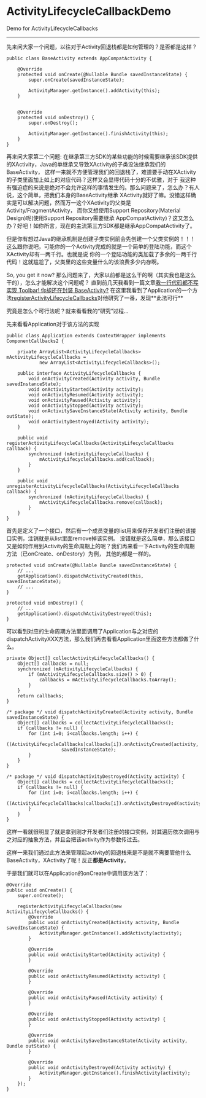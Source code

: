 # ActivityLifecycleCallbackDemo
Demo for ActivityLifecycleCallbacks

------------------------------------
先来问大家一个问题，以往对于Activity回退栈都是如何管理的？是否都是这样？
```
public class BaseActivity extends AppCompatActivity {

    @Override
    protected void onCreate(@Nullable Bundle savedInstanceState) {
        super.onCreate(savedInstanceState);

        ActivityManager.getInstance().addActivity(this);
    }


    @Override
    protected void onDestroy() {
        super.onDestroy();

        ActivityManager.getInstance().finishActivity(this);
    }
}
```
再来问大家第二个问题:
在继承第三方SDK的某些功能的时候需要继承该SDK提供的XActivity，Java的单继承又导致XActivity的子类没法继承我们的BaseActivity，
这样一来就不方便管理我们的回退栈了，难道要手动在XActivity的子类里面加上如上的对应代码？这样又会显得代码十分的不优雅，对于
我这种有强迫症的来说是绝对不会允许这样的事情发生的。那么问题来了，怎么办？有人说，这个简单，把我们本身的BaseActivity继承
XActivity就好了嘛。没错这样确实是可以解决问题，然而万一这个XActivity的父类是Activity/FragmentActivity，
而你又想使用Support Repository(Material Design)呢(使用Support Repository需要继承
AppCompatActivity)？这又怎么办？好吧！如你所言，现在的主流第三方SDK都是继承AppCompatActivity了。

但是你有想过Java的继承机制是创建子类实例前会先创建一个父类实例的！！！
这么跟你说吧，可能你的一个Activity完成的就是一个简单的登陆功能，而这个XActivity却有一两千行。也就是说
你的一个登陆功能的类加载了多余的一两千行代码！这就尴尬了，父类里的这些变量什么的该浪费多少内存啊。

So, you get it now?
那么问题来了，大家以前都是这么干的啊（其实我也是这么干的），怎么才能解决这个问题呢？
直到前几天我看到一篇文章[我一行代码都不写实现 Toolbar! 你却还在封装 BaseActivity?](http://www.jianshu.com/p/75a5c24174b2)
在这里我看到了Application的一个方法[registerActivityLifecycleCallbacks](https://developer.android.google.cn/reference/android/app/Application.html#registerActivityLifecycleCallbacks(android.app.Application.ActivityLifecycleCallbacks))对他研究了一番，发现**此法可行**

究竟是怎么个可行法呢？就来看看我的“研究”过程...

先来看看Application对于该方法的实现
```
public class Application extends ContextWrapper implements ComponentCallbacks2 {

    private ArrayList<ActivityLifecycleCallbacks> mActivityLifecycleCallbacks =
            new ArrayList<ActivityLifecycleCallbacks>();

    public interface ActivityLifecycleCallbacks {
        void onActivityCreated(Activity activity, Bundle savedInstanceState);
        void onActivityStarted(Activity activity);
        void onActivityResumed(Activity activity);
        void onActivityPaused(Activity activity);
        void onActivityStopped(Activity activity);
        void onActivitySaveInstanceState(Activity activity, Bundle outState);
        void onActivityDestroyed(Activity activity);
    }

    public void registerActivityLifecycleCallbacks(ActivityLifecycleCallbacks callback) {
        synchronized (mActivityLifecycleCallbacks) {
            mActivityLifecycleCallbacks.add(callback);
        }
    }

    public void unregisterActivityLifecycleCallbacks(ActivityLifecycleCallbacks callback) {
        synchronized (mActivityLifecycleCallbacks) {
            mActivityLifecycleCallbacks.remove(callback);
        }
    }
}
```
首先是定义了一个接口，然后有一个成员变量的list用来保存开发者们注册的该接口实例，注销就是从list里面remove掉该实例。
没错就是这么简单，那么该接口又是如何作用到Activity的生命周期上的呢？我们再来看一下Activity的生命周期方法（已onCreate、onDestory）为例，
其他的都是一样的。
```
protected void onCreate(@Nullable Bundle savedInstanceState) {
    // ...
    getApplication().dispatchActivityCreated(this, savedInstanceState);
    // ...
}
    
protected void onDestroy() {
    // ...
    getApplication().dispatchActivityDestroyed(this);
}
```
可以看到对应的生命周期方法里面调用了Application与之对应的dispatchActivityXXX方法，那么我们再去看看Application里面这些方法都做了什么。
```
private Object[] collectActivityLifecycleCallbacks() {
    Object[] callbacks = null;
    synchronized (mActivityLifecycleCallbacks) {
        if (mActivityLifecycleCallbacks.size() > 0) {
            callbacks = mActivityLifecycleCallbacks.toArray();
        }
    }
    return callbacks;
}

/* package */ void dispatchActivityCreated(Activity activity, Bundle savedInstanceState) {
    Object[] callbacks = collectActivityLifecycleCallbacks();
    if (callbacks != null) {
        for (int i=0; i<callbacks.length; i++) {
            ((ActivityLifecycleCallbacks)callbacks[i]).onActivityCreated(activity,
                    savedInstanceState);
        }
    }
}

/* package */ void dispatchActivityDestroyed(Activity activity) {
    Object[] callbacks = collectActivityLifecycleCallbacks();
    if (callbacks != null) {
        for (int i=0; i<callbacks.length; i++) {
            ((ActivityLifecycleCallbacks)callbacks[i]).onActivityDestroyed(activity);
        }
    }
}
```
这样一看就很明显了就是拿到刚才开发者们注册的接口实例，对其遍历依次调用与之对应的抽象方法，并且会把该activity作为参数传过去。

这样一来我们通过此方法来管理起activity的回退栈来是不是就不需要管他什么BaseActivity，XActivity了呢！反正**都是Activity**。

于是我们就可以在Application的onCreate中调用该方法了：
```
@Override
public void onCreate() {
    super.onCreate();

    registerActivityLifecycleCallbacks(new ActivityLifecycleCallbacks() {
        @Override
        public void onActivityCreated(Activity activity, Bundle savedInstanceState) {
            ActivityManager.getInstance().addActivity(activity);
        }

        @Override
        public void onActivityStarted(Activity activity) {
        }

        @Override
        public void onActivityResumed(Activity activity) {
        }

        @Override
        public void onActivityPaused(Activity activity) {
        }

        @Override
        public void onActivityStopped(Activity activity) {
        }

        @Override
        public void onActivitySaveInstanceState(Activity activity, Bundle outState) {
        }

        @Override
        public void onActivityDestroyed(Activity activity) {
            ActivityManager.getInstance().finishActivity(activity);
        }
    });
}
```


